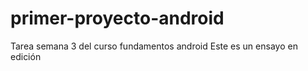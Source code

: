 # primer-proyecto-android
Tarea semana 3 del curso fundamentos android
Este es un ensayo en edición 
